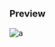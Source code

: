 ### Preview
![a](https://github.com/Eazvy/UILibs/blob/main/Librarys/Sentinel/Screenshot%202023-02-24%20145002.png?raw=true)

